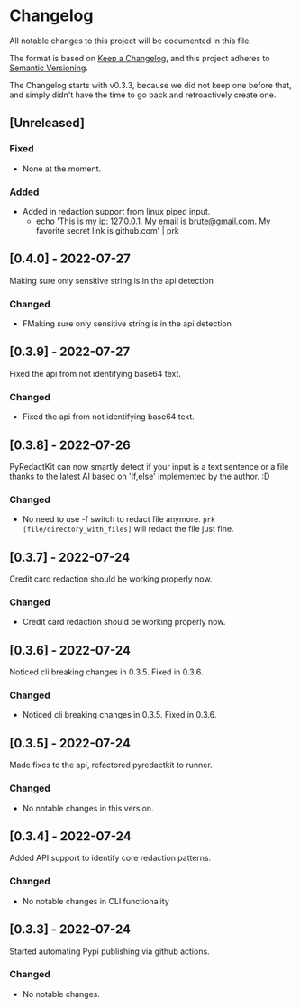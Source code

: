 # Changelog

All notable changes to this project will be documented in this file.

The format is based on [Keep a Changelog](https://keepachangelog.com/en/1.0.0/),
and this project adheres to [Semantic Versioning](https://semver.org/spec/v2.0.0.html).

The Changelog starts with v0.3.3, because we did not keep one before that,
and simply didn't have the time to go back and retroactively create one.

## [Unreleased]

### Fixed

- None at the moment.

### Added

- Added in redaction support from linux piped input.
  - echo 'This is my ip: 127.0.0.1. My email is brute@gmail.com. My favorite secret link is github.com' | prk

## [0.4.0] - 2022-07-27

Making sure only sensitive string is in the api detection

### Changed

- FMaking sure only sensitive string is in the api detection

## [0.3.9] - 2022-07-27

Fixed the api from not identifying base64 text.

### Changed

- Fixed the api from not identifying base64 text.

## [0.3.8] - 2022-07-26

PyRedactKit can now smartly detect if your input is a text sentence or a file thanks to the latest AI based on 'If,else' implemented by the author. :D

### Changed

- No need to use -f switch to redact file anymore. `prk [file/directory_with_files]` will redact the file just fine.

## [0.3.7] - 2022-07-24

Credit card redaction should be working properly now.

### Changed

- Credit card redaction should be working properly now.

## [0.3.6] - 2022-07-24

Noticed cli breaking changes in 0.3.5. Fixed in 0.3.6.

### Changed

- Noticed cli breaking changes in 0.3.5. Fixed in 0.3.6.

## [0.3.5] - 2022-07-24

Made fixes to the api, refactored pyredactkit to runner.

### Changed

- No notable changes in this version.

## [0.3.4] - 2022-07-24

Added API support to identify core redaction patterns.

### Changed

- No notable changes in CLI functionality

## [0.3.3] - 2022-07-24

Started automating Pypi publishing via github actions.

### Changed

- No notable changes.
